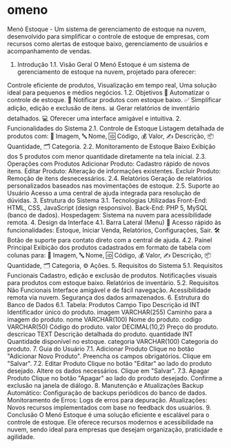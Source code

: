 # omeno
Menó Estoque - Um sistema de gerenciamento de estoque na nuvem, desenvolvido para simplificar o controle de estoque de empresas, com recursos como alertas de estoque baixo, gerenciamento de usuários e acompanhamento de vendas.
1. Introdução
1.1. Visão Geral
O Menó Estoque é um sistema de gerenciamento de estoque na nuvem, projetado para oferecer:

Controle eficiente de produtos,
Visualização em tempo real,
Uma solução ideal para pequenos e médios negócios.
1.2. Objetivos
🚀 Automatizar o controle de estoque.
🔔 Notificar produtos com estoque baixo.
✅ Simplificar adição, edição e exclusão de itens.
📊 Gerar relatórios de inventário detalhados.
💻 Oferecer uma interface amigável e intuitiva.
2. Funcionalidades do Sistema
2.1. Controle de Estoque
Listagem detalhada de produtos com:
📸 Imagem,
🔤 Nome,
🆔 Código,
💰 Valor,
✍️ Descrição,
📦 Quantidade,
🗂️ Categoria.
2.2. Monitoramento de Estoque Baixo
Exibição dos 5 produtos com menor quantidade diretamente na tela inicial.
2.3. Operações com Produtos
Adicionar Produto: Cadastro rápido de novos itens.
Editar Produto: Alteração de informações existentes.
Excluir Produto: Remoção de itens desnecessários.
2.4. Relatórios
Geração de relatórios personalizados baseados nas movimentações de estoque.
2.5. Suporte ao Usuário
Acesso a uma central de ajuda integrada para resolução de dúvidas.
3. Estrutura do Sistema
3.1. Tecnologias Utilizadas
Front-End:
HTML,
CSS,
JavaScript (design responsivo).
Back-End:
PHP 5,
MySQL (banco de dados).
Hospedagem:
Sistema na nuvem para acessibilidade remota.
4. Design da Interface
4.1. Barra Lateral (Menu)
📂 Acesso rápido às funcionalidades:
Estoque,
Iniciar Venda,
Relatórios,
Configurações,
Sair.
🛠️ Botão de suporte para contato direto com a central de ajuda.
4.2. Painel Principal
Exibição dos produtos cadastrados em formato de tabela com colunas para:
📸 Imagem,
🔤 Nome,
🆔 Código,
💰 Valor,
✍️ Descrição,
📦 Quantidade,
🗂️ Categoria,
⚙️ Ações.
5. Requisitos do Sistema
5.1. Requisitos Funcionais
Cadastro, edição e exclusão de produtos.
Notificações visuais para produtos com estoque baixo.
Relatórios de inventário.
5.2. Requisitos Não Funcionais
Interface amigável e de fácil navegação.
Acessibilidade remota via nuvem.
Segurança dos dados armazenados.
6. Estrutura do Banco de Dados
6.1. Tabela: Produtos
Campo	Tipo	Descrição
id	INT	Identificador único do produto.
imagem	VARCHAR(255)	Caminho para a imagem do produto.
nome	VARCHAR(100)	Nome do produto.
codigo	VARCHAR(50)	Código do produto.
valor	DECIMAL(10,2)	Preço do produto.
descricao	TEXT	Descrição detalhada do produto.
quantidade	INT	Quantidade disponível no estoque.
categoria	VARCHAR(100)	Categoria do produto.
7. Guia do Usuário
7.1. Adicionar Produto
Clique no botão "Adicionar Novo Produto".
Preencha os campos obrigatórios.
Clique em "Salvar".
7.2. Editar Produto
Clique no botão "Editar" ao lado do produto desejado.
Altere os dados necessários.
Clique em "Salvar".
7.3. Apagar Produto
Clique no botão "Apagar" ao lado do produto desejado.
Confirme a exclusão na janela de diálogo.
8. Manutenção e Atualizações
Backup Automático: Configuração de backups periódicos do banco de dados.
Monitoramento de Erros: Logs de erros para depuração.
Atualizações: Novos recursos implementados com base no feedback dos usuários.
9. Conclusão
O Menó Estoque é uma solução eficiente e escalável para o controle de estoque. Ele oferece recursos modernos e acessibilidade na nuvem, sendo ideal para empresas que desejam organização, praticidade e agilidade.
